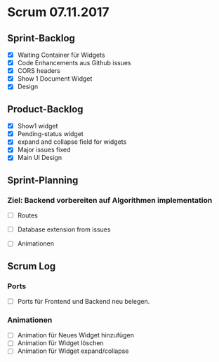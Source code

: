 # Scrum 07.11.2017

## Sprint-Backlog

- [x] Waiting Container für Widgets
- [x] Code Enhancements aus Github issues
- [x] CORS headers
- [x] Show 1 Document Widget
- [x] Design

## Product-Backlog

- [x] Show1 widget
- [x] Pending-status widget
- [x] expand and collapse field for widgets
- [x] Major issues fixed
- [x] Main UI Design

## Sprint-Planning

### Ziel: Backend vorbereiten auf Algorithmen implementation

- [ ] Routes
- [ ] Database extension from issues

- [ ] Animationen

## Scrum Log

###  Ports

- [ ] Ports für Frontend und Backend neu belegen.

### Animationen

- [ ] Animation für Neues Widget hinzufügen
- [ ] Animation für Widget löschen
- [ ] Animation für Widget expand/collapse
